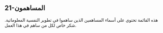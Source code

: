 ## 21-المساهمون

هذه القائمة تحتوي على أسماء المساهمين الذين ساهموا في تطوير النفسية المعلوماتية. شكر خاص لكل من ساهم في هذا العمل.
